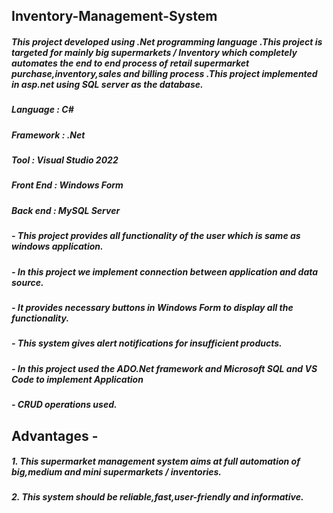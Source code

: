 ## Inventory-Management-System

##### This project developed using .Net programming language .This project is targeted for mainly big supermarkets / Inventory which completely automates the end to end process of retail supermarket purchase,inventory,sales and billing process .This project implemented in asp.net using SQL server as the database.

##### Language : C#
##### Framework : .Net
##### Tool : Visual Studio 2022
##### Front End : Windows Form
##### Back end : MySQL Server

##### - This project provides all functionality of the user which is same as windows application.
 ##### - In this project we implement connection between application and data source.
##### - It provides necessary buttons in Windows Form to display all the functionality.
##### - This system gives alert notifications for insufficient products.
##### - In this project used the ADO.Net framework and Microsoft SQL and VS Code to implement Application
##### - CRUD operations used.

## Advantages -
##### 1. This supermarket management system aims at full automation of big,medium and mini supermarkets / inventories.
##### 2. This system should be reliable,fast,user-friendly and informative.
